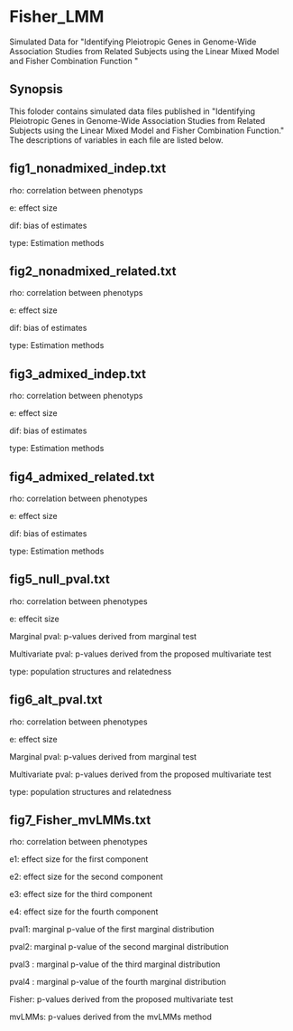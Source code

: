# Fisher_LMM
Simulated Data for "Identifying Pleiotropic Genes in Genome-Wide Association Studies from Related Subjects using the Linear Mixed Model and Fisher Combination Function "
## Synopsis
This foloder contains simulated data files published in "Identifying Pleiotropic Genes in Genome-Wide Association Studies from Related Subjects using the Linear Mixed Model and Fisher Combination Function." The descriptions of variables in each file are listed below.

## fig1_nonadmixed_indep.txt
rho: correlation between phenotyps 

e: effect size

dif: bias of estimates

type: Estimation methods

## fig2_nonadmixed_related.txt
rho: correlation between phenotyps 

e: effect size

dif: bias of estimates

type: Estimation methods

## fig3_admixed_indep.txt
rho: correlation between phenotyps 

e: effect size

dif: bias of estimates

type: Estimation methods

## fig4_admixed_related.txt
rho: correlation between phenotypes 

e: effect size

dif: bias of estimates

type: Estimation methods

## fig5_null_pval.txt
rho: correlation between phenotypes	

e: effecit size	

Marginal pval: p-values derived from marginal test	

Multivariate pval: p-values derived from the proposed multivariate test	

type: population structures and relatedness

## fig6_alt_pval.txt
rho: correlation between phenotypes	

e: effect size	

Marginal pval: p-values derived from marginal test	

Multivariate pval: p-values derived from the proposed multivariate test	

type: population structures and relatedness

## fig7_Fisher_mvLMMs.txt
rho: correlation between phenotypes 	

e1: effect size for the first component	

e2: effect size for the second component	

e3: effect size for the third component	

e4: effect size for the fourth component	

pval1: marginal p-value of the first marginal distribution

pval2: marginal p-value of the second marginal distribution

pval3	: marginal p-value of the third marginal distribution

pval4	: marginal p-value of the fourth marginal distribution

Fisher: p-values derived from the proposed multivariate test		

mvLMMs: p-values derived from the mvLMMs method
